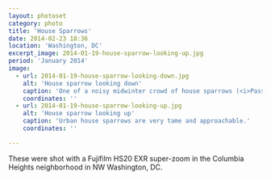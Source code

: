 ```yaml
---
layout: photoset
category: photo
title: 'House Sparrows'
date: 2014-02-23 18:36
location: 'Washington, DC'
excerpt_image: 2014-01-19-house-sparrow-looking-up.jpg
period: 'January 2014'
image:
  - url: 2014-01-19-house-sparrow-looking-down.jpg
    alt: 'House sparrow looking down'
    caption: 'One of a noisy midwinter crowd of house sparrows (<i>Passer domesticus</i>).'
    coordinates: ''
  - url: 2014-01-19-house-sparrow-looking-up.jpg
    alt: 'House sparrow looking up'
    caption: 'Urban house sparrows are very tame and approachable.'
    coordinates: ''

---
```


These were shot with a Fujifilm HS20 EXR super-zoom in the Columbia Heights neighborhood in NW Washington, DC. 